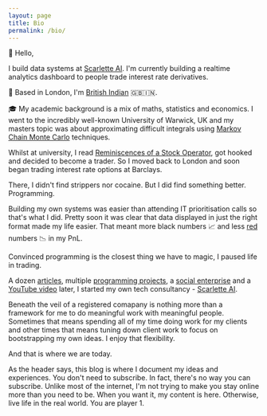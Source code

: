 ```yaml
---
layout: page
title: Bio
permalink: /bio/
---
```

:metal: Hello,

I build data systems at [Scarlette AI](https://www.scarletteai.com). I'm currently building a realtime analytics dashboard to
people trade interest rate derivatives.

:round_pushpin: Based in London, I'm [British Indian](https://en.wikipedia.org/wiki/British_Indians) :uk::india:.
 
:mortar_board: My academic background is a mix of maths, statistics and economics. I went to the incredibly well-known University of Warwick, UK 
and my masters topic was about approximating difficult integrals using [Markov Chain Monte Carlo](https://www.youtube.com/watch?v=12eZWG0Z5gY) techniques.

Whilst at university, I read [Reminiscences of a Stock Operator](https://www.trendfollowing.com/whitepaper/Edwin_LeFevre_Reminiscences_of_a_Stock_Operator.pdf),
 got hooked and decided to become a trader. So I moved back to London and soon began trading interest rate options at Barclays. 
 
There, I didn't find strippers nor cocaine. But I did find something better. Programming. 

Building my own systems was easier than attending IT prioritisation calls so that's what I did. Pretty soon it was clear that data displayed 
in just the right format made my life easier. That meant more black numbers :chart_with_upwards_trend: and less [red](https://twitter.com/GSElevator/status/143459992618545152)
numbers :chart_with_downwards_trend: in my PnL.

Convinced programming is the closest thing we have to magic, I paused life in trading.

A dozen [articles](https://towardsdatascience.com/4-ways-to-supercharge-your-recommendation-system-aeac34678ce9),
multiple [programming projects](https://github.com/93tilinfinity),
a [social enterprise](https://www.instagram.com/feed.bucks/) and a [YouTube video](https://www.youtube.com/watch?v=s4cQMryKwqA) later, 
I started my own tech consultancy - [Scarlette AI](https://www.scarletteai.com).

Beneath the veil of a registered comapany is nothing more than a framework for me to do meaningful work
with meaningful people. Sometimes that means spending all of my time doing work for my clients and other times that means
tuning down client work to focus on bootstrapping my own ideas. I enjoy that flexibility.

And that is where we are today.

As the header says, this blog is where I document my ideas and experiences. You don't need to subscribe. In fact, there's 
no way you can subscribe. Unlike most of the internet, I'm not trying to make you stay online more than you need to be. 
When you want it, my content is here. Otherwise, live life in the real world. You are player 1.